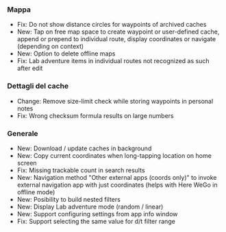
### Mappa
- Fix: Do not show distance circles for waypoints of archived caches
- New: Tap on free map space to create waypoint or user-defined cache, append or prepend to individual route, display coordinates or navigate (depending on context)
- New: Option to delete offline maps
- Fix: Lab adventure items in individual routes not recognized as such after edit

### Dettagli del cache
- Change: Remove size-limit check while storing waypoints in personal notes
- Fix: Wrong checksum formula results on large numbers

### Generale
- New: Download / update caches in background
- New: Copy current coordinates when long-tapping location on home screen
- Fix: Missing trackable count in search results
- New: Navigation method "Other external apps (coords only)" to invoke external navigation app with just coordinates (helps with Here WeGo in offline mode)
- New: Posibility to build nested filters
- New: Display Lab adventure mode (random / linear)
- New: Support configuring settings from app info window
- Fix: Support selecting the same value for d/t filter range
